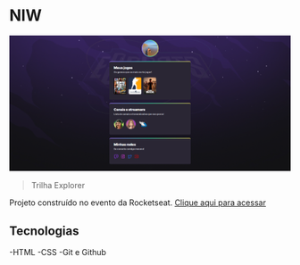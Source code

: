 # NlW 

![preview](./.github/preview.png)

>Trilha Explorer

Projeto construído no evento da Rocketseat.
 [Clique aqui para acessar](https://github.com/Felipeenoronha/Nlw)


## Tecnologias

-HTML
-CSS
-Git e Github